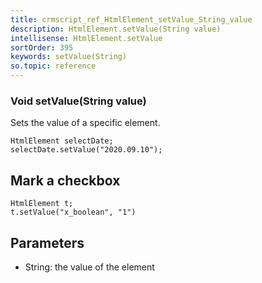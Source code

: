 ```yaml
---
title: crmscript_ref_HtmlElement_setValue_String_value
description: HtmlElement.setValue(String value)
intellisense: HtmlElement.setValue
sortOrder: 395
keywords: setValue(String)
so.topic: reference
---
```


### Void setValue(String value)

Sets the value of a specific element.

```crmscript
HtmlElement selectDate;
selectDate.setValue("2020.09.10");
```

## Mark a checkbox

```crmscript
HtmlElement t;
t.setValue("x_boolean", "1")
```

## Parameters

* String: the value of the element
